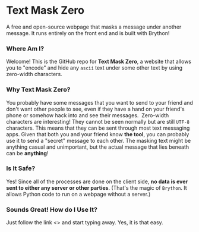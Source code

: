 # Text Mask Zero            
A free and open-source webpage that masks a message under another message. It runs entirely on the front end and is built with Brython!

### Where Am I? 
Welcome! This is the GitHub repo for **Text Mask Zero**, a website that allows you to "encode" and hide any `ascii` text under some other text by using zero-width characters.


### Why Text Mask Zero? 
You probably have some messages that you want to send to your friend and don't want other people to see, even if they have a hand on your friend's phone or somehow hack into and see their messages. 
Zero-width characters are interesting! They cannot be seen normally but are still `UTF-8` characters. This means that they can be sent through most text messaging apps. Given that both you and your friend know __the tool__, you can probably use it to send a "secret" message to each other. The masking text might be anything casual and unimportant, but the actual message that lies beneath can be __anything__!

### Is It Safe? 
Yes! Since all of the processes are done on the client side, __no data is ever sent to either any server or other parties__. (That's the magic of `Brython`. It allows Python code to run on a webpage without a server.)

### Sounds Great! How do I Use It?
Just follow the link <> and start typing away. Yes, it is that easy.